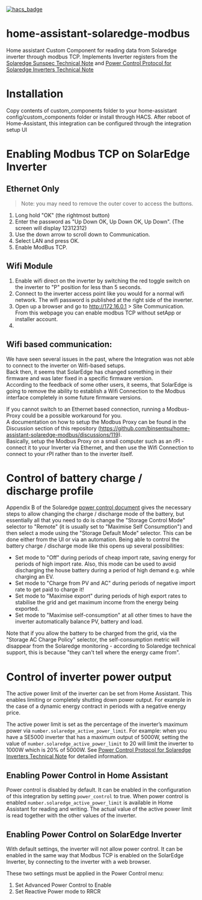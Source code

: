 [![hacs_badge](https://img.shields.io/badge/HACS-Default-orange.svg)](https://github.com/custom-components/hacs)

# home-assistant-solaredge-modbus
Home assistant Custom Component for reading data from Solaredge inverter through modbus TCP.
Implements Inverter registers from the [Solaredge Sunspec Technical Note][1] and [Power Control Protocol for Solaredge Inverters Technical Note][2]

# Installation
Copy contents of custom_components folder to your home-assistant config/custom_components folder or install through HACS.
After reboot of Home-Assistant, this integration can be configured through the integration setup UI

# Enabling Modbus TCP on SolarEdge Inverter

## Ethernet Only
> Note: you may need to remove the outer cover to access the buttons.

1. Long hold "OK" (the rightmost button)
2. Enter the password as "Up Down OK, Up Down OK, Up Down". (The screen will display 12312312)
3. Use the down arrow to scroll down to Communication.
4. Select LAN and press OK.
5. Enable ModBus TCP.


## Wifi Module
1. Enable wifi direct on the inverter by switching the red toggle switch on the inverter to "P" position for less than 5 seconds.
2. Connect to the inverter access point like you would for a normal wifi network. The wifi password is published at the right side of the inverter. 
3. Open up a browser and go to http://172.16.0.1 > Site Communication. From this webpage you can enable modbus TCP without setApp or installer account.
4. 


## Wifi based communication:
We have seen several issues in the past, where the Integration was not able to connect to the inverter on Wifi-based setups.  
Back then, it seems that SolarEdge has changed something in their firmware and was later fixed in a specific firmware version.  
According to the feedback of some other users, it seems, that SolarEdge is going to remove the ability to establish a Wifi Connection to the Modbus interface completely in some future firmware versions.  

If you cannot switch to an Ethernet based connection, running a Modbus-Proxy could be a possible workaround for you.  
A documentation on how to setup the Modbus Proxy can be found in the Discussion section of this repository (https://github.com/binsentsu/home-assistant-solaredge-modbus/discussions/119).  
Basically, setup the Modbus Proxy on a small computer such as an rPI - connect it to your Inverter via Ethernet, and then use the Wifi Connection to connect to your rPI rather than to the inverter itself.

# Control of battery charge / discharge profile

Appendix B of the Solaredge [power control document][2] gives the necessary steps to allow changing the charge / discharge mode of the battery, but essentially all that you need to do is change the "Storage Control Mode" selector to "Remote" (it is usually set to "Maximise Self Consumption") and then select a mode using the "Storage Default Mode" selector. This can be done either from the UI or via an automation. Being able to control the battery charge / discharge mode like this opens up several possibilities:

- Set mode to "Off" during periods of cheap import rate, saving energy for periods of high import rate. Also, this mode can be used to avoid discharging the house battery during a period of high demand e.g. while charging an EV.
- Set mode to "Charge from PV and AC" during periods of negative import rate to get paid to charge it!
- Set mode to "Maximise export" during periods of high export rates to stabilise the grid and get maximum income from the energy being exported.
- Set mode to "Maximise self-consumption" at all other times to have the inverter automatically balance PV, battery and load.

Note that if you allow the battery to be charged from the grid, via the "Storage AC Charge Policy" selector, the self-consumption metric will disappear from the Solaredge monitoring - according to Solaredge technical support, this is because "they can't tell where the energy came from".

# Control of inverter power output
The active power limit of the inverter can be set from Home Assistant. This enables limiting or completely shutting down power output. For example in the case of a dynamic energy contract in periods with a negative energy price. 

The active power limit is set as the percentage of the inverter’s maximum power via `number.solaredge_active_power_limit`. For example: when you have a SE5000 inverter that has a maximum output of 5000W, setting the value of `number.solaredge_active_power_limit` to 20 will limit the inverter to 1000W which is 20% of 5000W. See [Power Control Protocol for Solaredge Inverters Technical Note][2] for detailed information.

## Enabling Power Control in Home Assistant
Power control is disabled by default. It can be enabled in the configuration of this integration by setting `power_control` to true. When power control is enabled `number.solaredge_active_power_limit` is available in Home Assistant for reading and writing. The actual value of the active power limit is read together with the other values of the inverter. 

## Enabling Power Control on SolarEdge Inverter
With default settings, the inverter will not allow power control. It can be enabled in the same way that Modbus TCP is enabled on the SolarEdge Inverter, by connecting to the inverter with a web browser.

These two settings must be applied in the Power Control menu:

1. Set Advanced Power Control to Enable
2. Set Reactive Power mode to RRCR


[1]: https://www.solaredge.com/sites/default/files/sunspec-implementation-technical-note.pdf
[2]: https://www.photovoltaikforum.com/core/attachment/88445-power-control-open-protocol-for-solaredge-inverters-pdf/
